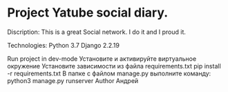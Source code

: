 # Project Yatube social diary.
Discription: This is a great Social network. I do it and I proud it.

Technologies:
Python 3.7
Django 2.2.19

Run project in dev-mode
Установите и активируйте виртуальное окружение
Установите зависимости из файла requirements.txt
pip install -r requirements.txt
В папке с файлом manage.py выполните команду:
python3 manage.py runserver
Author
Андрей
